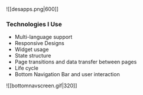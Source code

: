 
![[desapps.png|600]]

### Technologies I Use
- Multi-language support
- Responsive Designs
- Widget usage
- State structure
- Page transitions and data transfer between pages
- Life cycle
- Bottom Navigation Bar and user interaction

![[bottomnavscreen.gif|320]]
